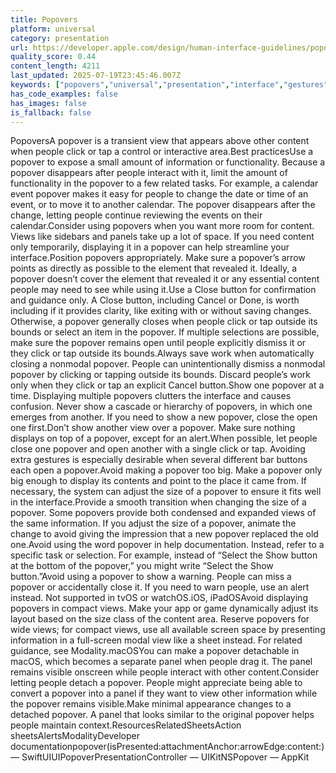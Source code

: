 ```yaml
---
title: Popovers
platform: universal
category: presentation
url: https://developer.apple.com/design/human-interface-guidelines/popovers
quality_score: 0.44
content_length: 4211
last_updated: 2025-07-19T23:45:46.007Z
keywords: ["popovers","universal","presentation","interface","gestures","buttons","system","selection","layout"]
has_code_examples: false
has_images: false
is_fallback: false
---
```


PopoversA popover is a transient view that appears above other content when people click or tap a control or interactive area.Best practicesUse a popover to expose a small amount of information or functionality. Because a popover disappears after people interact with it, limit the amount of functionality in the popover to a few related tasks. For example, a calendar event popover makes it easy for people to change the date or time of an event, or to move it to another calendar. The popover disappears after the change, letting people continue reviewing the events on their calendar.Consider using popovers when you want more room for content. Views like sidebars and panels take up a lot of space. If you need content only temporarily, displaying it in a popover can help streamline your interface.Position popovers appropriately. Make sure a popover’s arrow points as directly as possible to the element that revealed it. Ideally, a popover doesn’t cover the element that revealed it or any essential content people may need to see while using it.Use a Close button for confirmation and guidance only. A Close button, including Cancel or Done, is worth including if it provides clarity, like exiting with or without saving changes. Otherwise, a popover generally closes when people click or tap outside its bounds or select an item in the popover. If multiple selections are possible, make sure the popover remains open until people explicitly dismiss it or they click or tap outside its bounds.Always save work when automatically closing a nonmodal popover. People can unintentionally dismiss a nonmodal popover by clicking or tapping outside its bounds. Discard people’s work only when they click or tap an explicit Cancel button.Show one popover at a time. Displaying multiple popovers clutters the interface and causes confusion. Never show a cascade or hierarchy of popovers, in which one emerges from another. If you need to show a new popover, close the open one first.Don’t show another view over a popover. Make sure nothing displays on top of a popover, except for an alert.When possible, let people close one popover and open another with a single click or tap. Avoiding extra gestures is especially desirable when several different bar buttons each open a popover.Avoid making a popover too big. Make a popover only big enough to display its contents and point to the place it came from. If necessary, the system can adjust the size of a popover to ensure it fits well in the interface.Provide a smooth transition when changing the size of a popover. Some popovers provide both condensed and expanded views of the same information. If you adjust the size of a popover, animate the change to avoid giving the impression that a new popover replaced the old one.Avoid using the word popover in help documentation. Instead, refer to a specific task or selection. For example, instead of “Select the Show button at the bottom of the popover,” you might write “Select the Show button.”Avoid using a popover to show a warning. People can miss a popover or accidentally close it. If you need to warn people, use an alert instead. Not supported in tvOS or watchOS.iOS, iPadOSAvoid displaying popovers in compact views. Make your app or game dynamically adjust its layout based on the size class of the content area. Reserve popovers for wide views; for compact views, use all available screen space by presenting information in a full-screen modal view like a sheet instead. For related guidance, see Modality.macOSYou can make a popover detachable in macOS, which becomes a separate panel when people drag it. The panel remains visible onscreen while people interact with other content.Consider letting people detach a popover. People might appreciate being able to convert a popover into a panel if they want to view other information while the popover remains visible.Make minimal appearance changes to a detached popover. A panel that looks similar to the original popover helps people maintain context.ResourcesRelatedSheetsAction sheetsAlertsModalityDeveloper documentationpopover(isPresented:attachmentAnchor:arrowEdge:content:) — SwiftUIUIPopoverPresentationController — UIKitNSPopover — AppKit